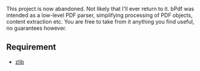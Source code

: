 This project is now abandoned. Not likely that I'll ever return to it. bPdf was intended as a low-level PDF parser, simplifying processing of PDF objects, content extraction etc. You are free to take from it anything you find useful, no guarantees however.

Requirement
-----------
- [zlib](http://www.zlib.net/)
